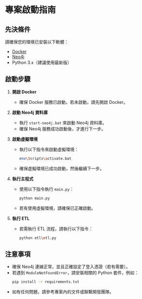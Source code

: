 # 專案啟動指南

## 先決條件

請確保您的環境已安裝以下軟體：
- [Docker](https://www.docker.com/get-started)
- [Neo4j](https://neo4j.com/download/)
- Python 3.x（建議使用最新版）

## 啟動步驟

1. **開啟 Docker**
   - 確保 Docker 服務已啟動，若未啟動，請先開啟 Docker。

2. **啟動 Neo4j 資料庫**
   - 執行 `start-neo4j.bat` 來啟動 Neo4j 資料庫。
   - 確保 Neo4j 服務成功啟動後，才進行下一步。

3. **啟動虛擬環境**
   - 執行以下指令來啟動虛擬環境：
     ```sh
     env\Scripts\activate.bat
     ```
   - 確保虛擬環境已成功啟動，然後繼續下一步。

4. **執行主程式**
   - 使用以下指令執行 `main.py`：
     ```sh
     python main.py
     ```
   - 若有使用虛擬環境，請確保已正確啟動。

5. **執行 ETL**
   - 若需執行 ETL 流程，請執行以下指令：
     ```sh
     python etl\etl.py
     ```

## 注意事項
- 確保 Neo4j 連線正常，並且正確設定了登入憑證（若有需要）。
- 若遇到 `ModuleNotFoundError`，請安裝相關的 Python 套件，例如：
  ```sh
  pip install -r requirements.txt
  ```
- 如有任何問題，請參考專案內的文件或聯繫開發團隊。
